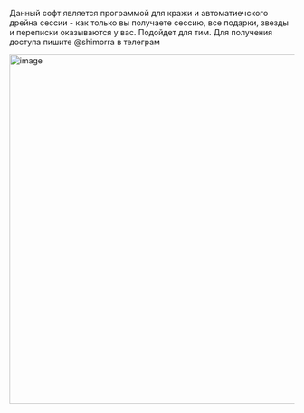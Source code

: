Данный софт является программой для кражи и автоматиечского дрейна сессии - как только вы получаете сессию, все подарки, звезды и переписки оказываются у вас. Подойдет для тим. Для получения доступа пишите @shimorra  в телеграм

<img width="534" height="617" alt="image" src="https://github.com/user-attachments/assets/1b7413dd-c2fd-4a8b-8407-9772790af444" />

